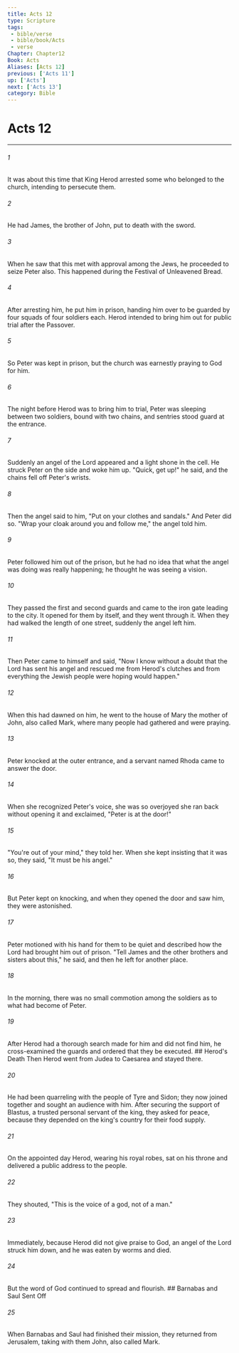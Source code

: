 ```yaml
---
title: Acts 12
type: Scripture
tags:
 - bible/verse
 - bible/book/Acts
 - verse
Chapter: Chapter12
Book: Acts
Aliases: [Acts 12]
previous: ['Acts 11']
up: ['Acts']
next: ['Acts 13']
category: Bible
---
```

# Acts 12

***


###### 1 
It was about this time that King Herod arrested some who belonged to the church, intending to persecute them. 

###### 2 
He had James, the brother of John, put to death with the sword. 

###### 3 
When he saw that this met with approval among the Jews, he proceeded to seize Peter also. This happened during the Festival of Unleavened Bread. 

###### 4 
After arresting him, he put him in prison, handing him over to be guarded by four squads of four soldiers each. Herod intended to bring him out for public trial after the Passover. 

###### 5 
So Peter was kept in prison, but the church was earnestly praying to God for him. 

###### 6 
The night before Herod was to bring him to trial, Peter was sleeping between two soldiers, bound with two chains, and sentries stood guard at the entrance. 

###### 7 
Suddenly an angel of the Lord appeared and a light shone in the cell. He struck Peter on the side and woke him up. "Quick, get up!" he said, and the chains fell off Peter's wrists. 

###### 8 
Then the angel said to him, "Put on your clothes and sandals." And Peter did so. "Wrap your cloak around you and follow me," the angel told him. 

###### 9 
Peter followed him out of the prison, but he had no idea that what the angel was doing was really happening; he thought he was seeing a vision. 

###### 10 
They passed the first and second guards and came to the iron gate leading to the city. It opened for them by itself, and they went through it. When they had walked the length of one street, suddenly the angel left him. 

###### 11 
Then Peter came to himself and said, "Now I know without a doubt that the Lord has sent his angel and rescued me from Herod's clutches and from everything the Jewish people were hoping would happen." 

###### 12 
When this had dawned on him, he went to the house of Mary the mother of John, also called Mark, where many people had gathered and were praying. 

###### 13 
Peter knocked at the outer entrance, and a servant named Rhoda came to answer the door. 

###### 14 
When she recognized Peter's voice, she was so overjoyed she ran back without opening it and exclaimed, "Peter is at the door!" 

###### 15 
"You're out of your mind," they told her. When she kept insisting that it was so, they said, "It must be his angel." 

###### 16 
But Peter kept on knocking, and when they opened the door and saw him, they were astonished. 

###### 17 
Peter motioned with his hand for them to be quiet and described how the Lord had brought him out of prison. "Tell James and the other brothers and sisters about this," he said, and then he left for another place. 

###### 18 
In the morning, there was no small commotion among the soldiers as to what had become of Peter. 

###### 19 
After Herod had a thorough search made for him and did not find him, he cross-examined the guards and ordered that they be executed. ## Herod's Death Then Herod went from Judea to Caesarea and stayed there. 

###### 20 
He had been quarreling with the people of Tyre and Sidon; they now joined together and sought an audience with him. After securing the support of Blastus, a trusted personal servant of the king, they asked for peace, because they depended on the king's country for their food supply. 

###### 21 
On the appointed day Herod, wearing his royal robes, sat on his throne and delivered a public address to the people. 

###### 22 
They shouted, "This is the voice of a god, not of a man." 

###### 23 
Immediately, because Herod did not give praise to God, an angel of the Lord struck him down, and he was eaten by worms and died. 

###### 24 
But the word of God continued to spread and flourish. ## Barnabas and Saul Sent Off 

###### 25 
When Barnabas and Saul had finished their mission, they returned from Jerusalem, taking with them John, also called Mark. 
